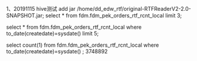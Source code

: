 1、20191115 hive测试
add jar /home/dd_edw_rtf/original-RTFReaderV2-2.0-SNAPSHOT.jar;
select * from fdm.fdm_pek_orders_rtf_rcnt_local limit 3;

select * from fdm.fdm_pek_orders_rtf_rcnt_local where to_date(createdate)=sysdate() limit 5;

select count(1) from fdm.fdm_pek_orders_rtf_rcnt_local where to_date(createdate)=sysdate() ;
3748892